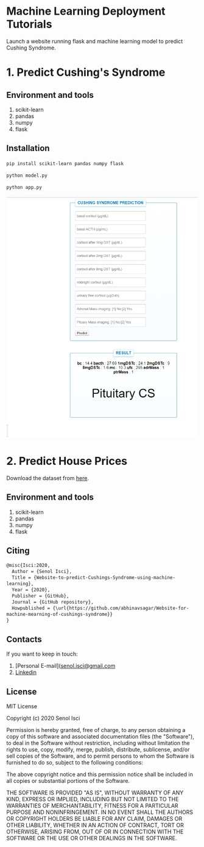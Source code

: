 # Machine Learning Deployment Tutorials
Launch a website running flask and machine learning model to predict Cushing Syndrome.

# 1. Predict Cushing's Syndrome

## Environment and tools
1. scikit-learn
2. pandas
3. numpy
4. flask

## Installation

`pip install scikit-learn pandas numpy flask`

`python model.py`

`python app.py`

![Logo](i1.png)

# 2. Predict House Prices

Download the dataset from [here](https://www.kaggle.com/shivachandel/kc-house-data).

## Environment and tools
1. scikit-learn
2. pandas
3. numpy
4. flask



## Citing

```
@misc{Isci:2020,
  Author = {Senol Isci},
  Title = {Website-to-predict-Cushings-Syndrome-using-machine-learning},
  Year = {2020},
  Publisher = {GitHub},
  Journal = {GitHub repository},
  Howpublished = {\url{https://github.com/abhinavsagar/Website-for-machine-mearning-of-cushings-syndrome}}
}
```

## Contacts

If you want to keep in touch:

1. [Personal E-mail](senol.isci@gmail.com
2. [Linkedin](https://uk.linkedin.com/in/senolisci)

## License

MIT License

Copyright (c) 2020 Senol Isci

Permission is hereby granted, free of charge, to any person obtaining a copy
of this software and associated documentation files (the "Software"), to deal
in the Software without restriction, including without limitation the rights
to use, copy, modify, merge, publish, distribute, sublicense, and/or sell
copies of the Software, and to permit persons to whom the Software is
furnished to do so, subject to the following conditions:

The above copyright notice and this permission notice shall be included in all
copies or substantial portions of the Software.

THE SOFTWARE IS PROVIDED "AS IS", WITHOUT WARRANTY OF ANY KIND, EXPRESS OR
IMPLIED, INCLUDING BUT NOT LIMITED TO THE WARRANTIES OF MERCHANTABILITY,
FITNESS FOR A PARTICULAR PURPOSE AND NONINFRINGEMENT. IN NO EVENT SHALL THE
AUTHORS OR COPYRIGHT HOLDERS BE LIABLE FOR ANY CLAIM, DAMAGES OR OTHER
LIABILITY, WHETHER IN AN ACTION OF CONTRACT, TORT OR OTHERWISE, ARISING FROM,
OUT OF OR IN CONNECTION WITH THE SOFTWARE OR THE USE OR OTHER DEALINGS IN THE
SOFTWARE.

